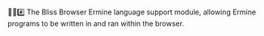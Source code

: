 🌳️🌐️#️⃣️ The Bliss Browser Ermine language support module, allowing Ermine programs to be written in and ran within the browser.

